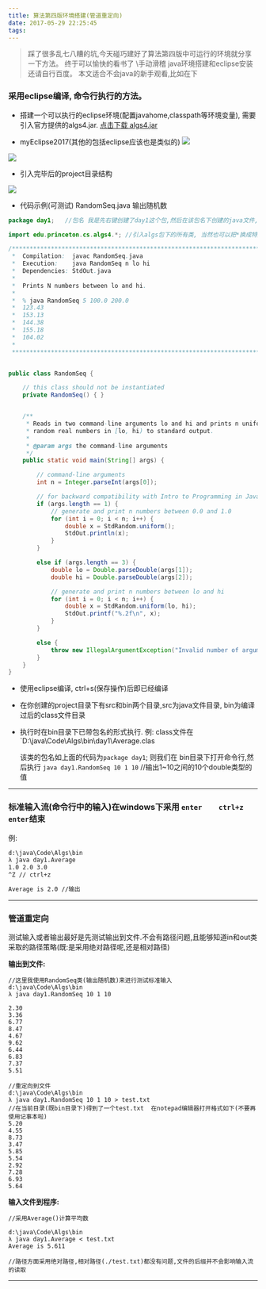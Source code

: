 ```yaml
---
title: 算法第四版环境搭建(管道重定向)
date: 2017-05-29 22:25:45
tags:
---
```



>  踩了很多乱七八糟的坑,今天碰巧建好了算法第四版中可运行的环境就分享一下方法。
>  终于可以愉快的看书了 \手动滑稽
>  java环境搭建和eclipse安装还请自行百度。
>  本文适合不会java的新手观看,比如在下

<!-- more -->

### 采用eclipse编译, 命令行执行的方法。


- 搭建一个可以执行的eclipse环境(配置javahome,classpath等环境变量), 需要引入官方提供的algs4.jar. [点击下载 algs4.jar][1]

- myEclipse2017(其他的包括eclipse应该也是类似的)
![](http://asset.eienao.com/17-5-29/18116468.jpg)

![](http://asset.eienao.com/17-5-29/27315029.jpg)

- 引入完毕后的project目录结构

![](http://asset.eienao.com/17-5-29/75569768.jpg)

- 代码示例(可测试)
RandomSeq.java 输出随机数

```java
package day1;   //包名 我是先右键创建了day1这个包,然后在该包名下创建的java文件,至于为什么要使用包名~ 我也不造

import edu.princeton.cs.algs4.*; //引入algs包下的所有类, 当然也可以把*换成特定的类名

/******************************************************************************
 *  Compilation:  javac RandomSeq.java
 *  Execution:    java RandomSeq n lo hi
 *  Dependencies: StdOut.java
 *
 *  Prints N numbers between lo and hi.
 *
 *  % java RandomSeq 5 100.0 200.0
 *  123.43
 *  153.13
 *  144.38
 *  155.18
 *  104.02
 *
 ******************************************************************************/


public class RandomSeq { 

    // this class should not be instantiated
    private RandomSeq() { }


    /**
     * Reads in two command-line arguments lo and hi and prints n uniformly
     * random real numbers in [lo, hi) to standard output.
     *
     * @param args the command-line arguments
     */
    public static void main(String[] args) {

        // command-line arguments
        int n = Integer.parseInt(args[0]);

        // for backward compatibility with Intro to Programming in Java version of RandomSeq
        if (args.length == 1) {
            // generate and print n numbers between 0.0 and 1.0
            for (int i = 0; i < n; i++) {
                double x = StdRandom.uniform();
                StdOut.println(x);
            }
        }

        else if (args.length == 3) {
            double lo = Double.parseDouble(args[1]);
            double hi = Double.parseDouble(args[2]);

            // generate and print n numbers between lo and hi
            for (int i = 0; i < n; i++) {
                double x = StdRandom.uniform(lo, hi);
                StdOut.printf("%.2f\n", x);
            }
        }

        else {
            throw new IllegalArgumentException("Invalid number of arguments");
        }
    }
}

```
- 使用eclipse编译, ctrl+s(保存操作)后即已经编译
- 在你创建的project目录下有src和bin两个目录,src为java文件目录, bin为编译过后的class文件目录


- 执行时在bin目录下已带包名的形式执行.
    例: class文件在 `D:\java\Code\Algs\bin\day1\Average.clas

    该类的包名如上面的代码为`package day1`;
    则我们在 bin目录下打开命令行,然后执行 
    `java day1.RandomSeq 10 1 10`  //输出1~10之间的10个double类型的值

---
###  标准输入流(命令行中的输入)在windows下采用 `enter    ctrl+z  enter`结束
例:

```bash
d:\java\Code\Algs\bin
λ java day1.Average
1.0 2.0 3.0
^Z // ctrl+z

Average is 2.0 //输出
```
---
### 管道重定向

测试输入或者输出最好是先测试输出到文件.不会有路径问题,且能够知道in和out类采取的路径策略(既:是采用绝对路径呢,还是相对路径)

**输出到文件:**
```
//这里我使用RandomSeq类(输出随机数)来进行测试标准输入
d:\java\Code\Algs\bin
λ java day1.RandomSeq 10 1 10

2.30
3.36
6.77
8.47
4.67
9.62
6.44
6.83
7.37
5.51

//重定向到文件
d:\java\Code\Algs\bin
λ java day1.RandomSeq 10 1 10 > test.txt
//在当前目录(既bin目录下)得到了一个test.txt  在notepad编辑器打开格式如下(不要再使用记事本啦)
5.20
4.55
8.73
3.47
5.85
5.54
2.92
7.28
6.93
5.64

```
**输入文件到程序:**
```
//采用Average()计算平均数

d:\java\Code\Algs\bin
λ java day1.Average < test.txt 
Average is 5.611

//路径方面采用绝对路径,相对路径(./test.txt)都没有问题,文件的后缀并不会影响输入流的读取
```
---


  [1]: http://algs4.cs.princeton.edu/code/algs4.jar
